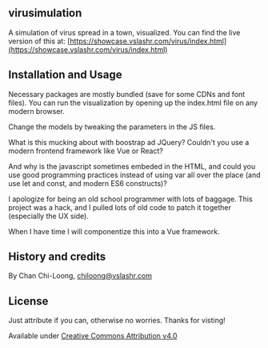## virusimulation
A simulation of virus spread in a town, visualized. You can find the live version of this at:
[https://showcase.vslashr.com/virus/index.html](https://showcase.vslashr.com/virus/index.html)

## Installation and Usage
Necessary packages are mostly bundled (save for some CDNs and font files). You can run the visualization by opening up the index.html file on any modern browser.

Change the models by tweaking the parameters in the JS files.

What is this mucking about with boostrap ad JQuery? Couldn't you use a modern frontend framework like Vue or React?

And why is the javascript sometimes embeded in the HTML, and could you use good programming practices instead of using var all over the place (and use let and const, and modern ES6 constructs)?

I apologize for being an old school programmer with lots of baggage. This project was a hack, and I pulled lots of old code to patch it together (especially the UX side).

When I have time I will componentize this into a Vue framework.

## History and credits

By Chan Chi-Loong, chiloong@vslashr.com

## License

Just attribute if you can, otherwise no worries. Thanks for visting!

Available under [Creative Commons Attribution v4.0](https://creativecommons.org/licenses/by/4.0/)
